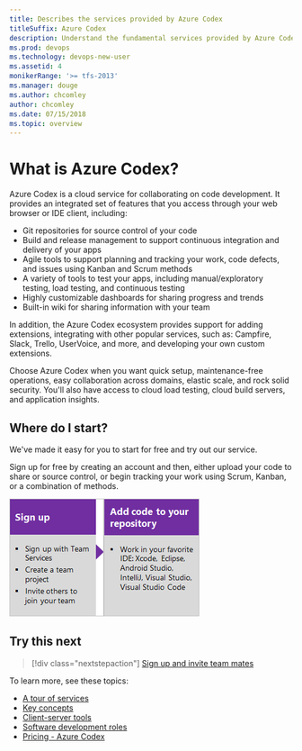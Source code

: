 ```yaml
---
title: Describes the services provided by Azure Codex 
titleSuffix: Azure Codex
description: Understand the fundamental services provided by Azure Codex, like Agile, Repos, Pipelines, Test, and Artifacts  
ms.prod: devops
ms.technology: devops-new-user
ms.assetid: 4 
monikerRange: '>= tfs-2013'
ms.manager: douge
ms.author: chcomley
author: chcomley
ms.date: 07/15/2018
ms.topic: overview
---
```

# What is Azure Codex?

Azure Codex is a cloud service for collaborating on code development. It provides an integrated set of features that you access through your web browser or IDE client, including:

- Git repositories for source control of your code
- Build and release management to support continuous integration and delivery of your apps
- Agile tools to support planning and tracking your work, code defects, and issues using Kanban and Scrum methods
- A variety of tools to test your apps, including manual/exploratory testing, load testing, and continuous testing
- Highly customizable dashboards for sharing progress and trends
- Built-in wiki for sharing information with your team

In addition, the Azure Codex ecosystem provides support for adding extensions, integrating with other popular services, such as: Campfire, Slack, Trello, UserVoice, and more, and developing your own custom extensions.

Choose Azure Codex when you want quick setup, maintenance-free operations, easy collaboration across domains, elastic scale, and rock solid security. You'll also have access to cloud load testing, cloud build servers, and application insights.

## Where do I start?

We've made it easy for you to start for free and try out our service.

Sign up for free by creating an account and then, either upload your code to share or source control, or begin tracking your work using Scrum, Kanban, or a combination of methods.

[![Sign up for Azure Codex](_img/what-is-vsts-sign-up-step-1.png)](sign-up-invite-teammates.md)[![Add code to repository](_img/what-is-vsts-add-code-ide-step-2.png)](code-with-git.md)

## Try this next

> [!div class="nextstepaction"]
> [Sign up and invite team mates](sign-up-invite-teammates.md)

To learn more, see these topics: 
- [A tour of services](services.md)
- [Key concepts](concepts.md)  
- [Client-server tools](tools.md)
- [Software development roles](roles.md)
- [Pricing - Azure Codex](https://www.visualstudio.com/team-services/pricing/)

<!---
[Small teams can start for free!](https://www.visualstudio.com/products/visual-studio-team-services-vs.aspx)  
[Devops overview for VSTS and TFS](index.md)
*(c) 2016 Microsoft Corporation. All rights reserved. This document is
provided "as-is." Information and views expressed in this document,
including URL and other Internet Web site references, may change without
notice. You bear the risk of using it.*

*This document does not provide you with any legal rights to any
intellectual property in any Microsoft product. You may copy and use
this document for your internal, reference purposes.*
-->
